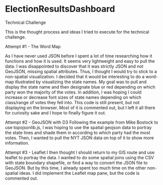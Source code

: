 # ElectionResultsDashboard
Technical Challenge

This is the thought process and ideas I tried to execute for the technical challenge. 

Attempt #1 - The Word Map


As I have never used JSON before I spent a lot of time researching how it functions and how it is used. It seems very lightweight and easy to pull the data. I was disappointed to discover that it was strictly JSON and not GeoJSON, missing spatial attributes. Thus, I thought I would try to stick to a non-spatial visualization. I decided that it would be interesting to do a word-map illustrated by visualizing the state names. My goal was to pull and  display the state name and then designate blue or red depending on which party won the majority of the votes. In addition, I was hoping I could increase or decrease font sizes of state names depending on which class/range of votes they fell into. This code is still present, but not displaying on the browser. Most of it is commented out, but I left it all there for curiosity sake and I hope to finally figure it out.


Attempt #2 - GeoJSON with D3
Following the example from Mike Bostock to use topojsonlib.js, I was hoping to use the spatial geojson data to portray the state lines and shade them in according to which party had the most votes. Then, I wanted to pull the NYT JSON data on top of it to show more information. 


Attempt #3 - Leaflet 
I then thought I should return to my GIS route and use leaflet to portray the data. I wanted to do some spatial joins using the CSV with state boundary shapefile, or find a way to convert the JSON file to GeoJSON. But by this time, I already spent too much time on the other non-spatial ideas. I did implement the Leaflet map pane, but the code is commented out.
